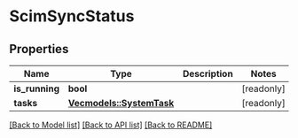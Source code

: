 # ScimSyncStatus

## Properties

Name | Type | Description | Notes
------------ | ------------- | ------------- | -------------
**is_running** | **bool** |  | [readonly]
**tasks** | [**Vec<models::SystemTask>**](SystemTask.md) |  | [readonly]

[[Back to Model list]](../README.md#documentation-for-models) [[Back to API list]](../README.md#documentation-for-api-endpoints) [[Back to README]](../README.md)



